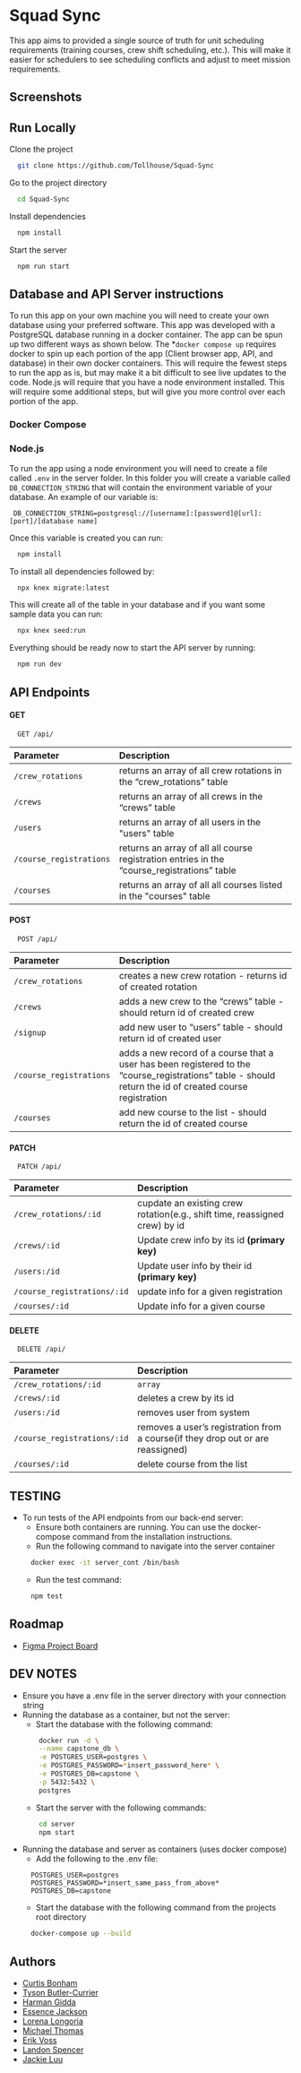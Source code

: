 
# Squad Sync

This app aims to provided a single source of truth for unit scheduling requirements (training courses, crew shift scheduling, etc.). This will make it easier for schedulers to see scheduling conflicts and adjust to meet mission requirements.


## Screenshots

<!-- ![App Screenshot](https://via.placeholder.com/468x300?text=App+Screenshot+Here) -->

## Run Locally

Clone the project

```bash
  git clone https://github.com/Tollhouse/Squad-Sync
```

Go to the project directory

```bash
  cd Squad-Sync
```

Install dependencies

```bash
  npm install
```

Start the server

```bash
  npm run start
```


## Database and API Server instructions
To run this app on your own machine you will need to create your own database using your preferred software. This app was developed with a PostgreSQL database running in a docker container. The app can be spun up two different ways as shown below. The *`docker compose up` requires docker to spin up each portion of the app (Client browser app, API, and database) in their own docker containers. This will require the fewest steps to run the app as is, but may make it a bit difficult to see live updates to the code. Node.js will require that you have a node environment installed. This will require some additional steps, but will give you more control over each portion of the app.
### Docker Compose

### Node.js
To run the app using a node environment you will need to create a file called `.env` in the server folder. In this folder you will create a variable called `DB_CONNECTION_STRING` that will contain the environment variable of your database. An example of our variable is:

` DB_CONNECTION_STRING=postgresql://[username]:[password]@[url]:[port]/[database name]`

Once this variable is created you can run:

```bash
  npm install
```

To install all dependencies followed by:

```bash
  npx knex migrate:latest
```

This will create all of the table in your database and if you want some sample data you can run:

```bash
  npx knex seed:run
```

Everything should be ready now to start the API server by running:

```bash
  npm run dev
```

## API Endpoints

#### GET

```http
  GET /api/
```

| Parameter |  Description                |
| :-------- |  :------------------------- |
| `/crew_rotations` | returns an array of all crew rotations in the “crew_rotations” table |
| `/crews` |  returns an array of all crews in the “crews” table|
| `/users` |  returns an array of all users in the "users" table|
| `/course_registrations` | returns an array of all all course registration entries in the “course_registrations” table|
| `/courses` |  returns an array of all all courses listed in the "courses" table|

#### POST

```http
  POST /api/
```

| Parameter |  Description                |
| :-------- | :------------------------- |
| `/crew_rotations` |  creates a new crew rotation - returns id of created rotation |
| `/crews` |  adds a new crew to the “crews” table - should return id of created crew |
| `/signup` |  add new user to “users” table - should return id of created user|
| `/course_registrations` | adds a new record of a course that a user has been registered to the “course_registrations” table - should return the id of created course registration|
| `/courses` |  add new course to the list - should return the id of created course|

#### PATCH

```http
  PATCH /api/
```

| Parameter |  Description                |
| :-------- | :------------------------- |
| `/crew_rotations/:id` | cupdate an existing crew rotation(e.g., shift time, reassigned crew) by id |
| `/crews/:id` | Update crew info by its id **(primary key)** |
| `/users:/id` |  Update user info by their id **(primary key)**|
| `/course_registrations/:id` | update info for a given registration|
| `/courses/:id` | Update info for a given course|

#### DELETE

```http
  DELETE /api/
```

| Parameter | Description                |
| :-------- |  :------------------------- |
| `/crew_rotations/:id` | `array` | cdeletes a scheduled rotation(used when a shift is canceled or duplicated)|
| `/crews/:id` | deletes a crew by its id|
| `/users:/id`  | removes user from system|
| `/course_registrations/:id`  | removes a user’s registration from a course(if they drop out or are reassigned)|
| `/courses/:id` | delete course from the list|


## TESTING

- To run tests of the API endpoints from our back-end server:
  - Ensure both containers are running. You can use the docker-compose command from the installation instructions.
  - Run the following command to navigate into the server container
  ```bash
    docker exec -it server_cont /bin/bash
  ```
  - Run the test command:
  ```bash
    npm test
  ```



## Roadmap

- [Figma Project Board](https://www.figma.com/board/U4zadFU39gYksswWp5EmW7/Supra-Coder-Capstone?node-id=0-1&p=f&t=nAqGW8a3c7aBlyi4-0)

## DEV NOTES
- Ensure you have a .env file in the server directory with your connection string
- Running the database as a container, but not the server:
    - Start the database with the following command:
    ```bash
        docker run -d \
        --name capstone_db \
        -e POSTGRES_USER=postgres \
        -e POSTGRES_PASSWORD=*insert_password_here* \
        -e POSTGRES_DB=capstone \
        -p 5432:5432 \
        postgres
    ```
    - Start the server with the following commands:
    ```bash
        cd server
        npm start
    ```
- Running the database and server as containers (uses docker compose)
    - Add the following to the .env file:
    ```
      POSTGRES_USER=postgres
      POSTGRES_PASSWORD=*insert_same_pass_from_above*
      POSTGRES_DB=capstone
    ```
    - Start the database with the following command from the projects root directory
    ```bash
      docker-compose up --build
    ```





## Authors


- [Curtis Bonham](https://www.github.com/curtisbonham)
- [Tyson Butler-Currier](https://github.com/Tollhouse)
- [Harman Gidda](https://www.github.com/harman1gidda)
- [Essence Jackson](https://www.github.com/EssEss03)
- [Lorena Longoria](https://www.github.com/lorenalongoria)
- [Michael Thomas](https://www.github.com/m-h-thomas)
- [Erik Voss](https://www.github.com/Chaos66-dev)
- [Landon Spencer](https://github.com/Landon-Spencer)
- [Jackie Luu](https://github.com/dytzi)


